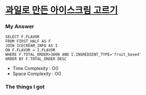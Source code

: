 # [과일로 만든 아이스크림 고르기](https://school.programmers.co.kr/learn/courses/30/lessons/133025)



### My Answer

```mysql
SELECT F.FLAVOR
FROM FIRST_HALF AS F
JOIN ICECREAM_INFO AS I
ON F.FLAVOR = I.FLAVOR
WHERE F.TOTAL_ORDER>3000 AND I.INGREDIENT_TYPE='fruit_based'
ORDER BY F.TOTAL_ORDER DESC
```

* Time Complexity : O()
* Space Complexity : O()



### The things I got

